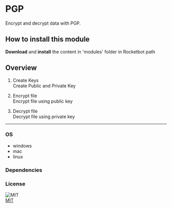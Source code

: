 



# PGP
  
Encrypt and decrypt data with PGP.  

## How to install this module
  
__Download__ and __install__ the content in 'modules' folder in Rocketbot path  



## Overview


1. Create Keys  
Create Public and Private Key

2. Encrypt file  
Encrypt file using public key

3. Decrypt file  
Decrypt file using private key  




----
### OS

- windows
- mac
- linux

### Dependencies

### License
  
![MIT](https://camo.githubusercontent.com/107590fac8cbd65071396bb4d04040f76cde5bde/687474703a2f2f696d672e736869656c64732e696f2f3a6c6963656e73652d6d69742d626c75652e7376673f7374796c653d666c61742d737175617265)  
[MIT](http://opensource.org/licenses/mit-license.ph)